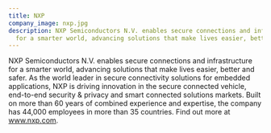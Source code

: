 ```yaml
---
title: NXP
company_image: nxp.jpg
description: NXP Semiconductors N.V. enables secure connections and infrastructure
  for a smarter world, advancing solutions that make lives easier, better and safer.
---
```


NXP Semiconductors N.V. enables secure connections and infrastructure for a smarter world, advancing solutions that make lives easier, better and safer. As the world leader in secure connectivity solutions for embedded applications, NXP is driving innovation in the secure connected vehicle, end-to-end security & privacy and smart connected solutions markets. Built on more than 60 years of combined experience and expertise, the company has 44,000 employees in more than 35 countries. Find out more at www.nxp.com.
